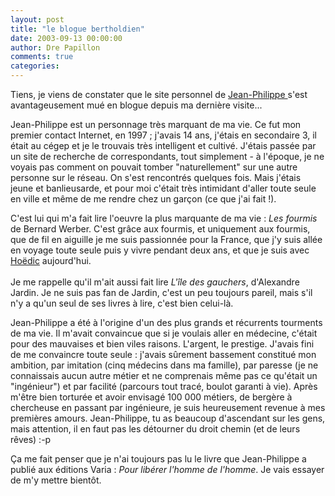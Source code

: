 ```yaml
---
layout: post
title: "le blogue bertholdien"
date: 2003-09-13 00:00:00
author: Dre Papillon
comments: true
categories: 
---
```



Tiens, je viens de constater que le site personnel de [Jean-Philippe ](http://www.geocities.com/jpberthold/blogue/)s'est avantageusement mué en blogue depuis ma dernière visite...

Jean-Philippe est un personnage très marquant de ma vie.  Ce fut mon premier contact Internet, en 1997 ; j'avais 14 ans, j'étais en secondaire 3, il était au cégep et je le trouvais très intelligent et cultivé.  J'étais passée par un site de recherche de correspondants, tout simplement - à l'époque, je ne voyais pas comment on pouvait tomber "naturellement" sur une autre personne sur le réseau.  On s'est rencontrés quelques fois.  Mais j'étais jeune et banlieusarde, et pour moi c'était très intimidant d'aller toute seule en ville et même de me rendre chez un garçon (ce que j'ai fait !).

C'est lui qui m'a fait lire l'oeuvre la plus marquante de ma vie : *Les fourmis* de Bernard Werber.  C'est grâce aux fourmis, et uniquement aux fourmis, que de fil en aiguille je me suis passionnée pour la France, que j'y suis allée en voyage toute seule puis y vivre pendant deux ans, et que je suis avec [Hoëdic](http://hoedic.ouvaton.org/) aujourd'hui.<BR><BR>Je me rappelle qu'il m'ait aussi fait lire *L'île des gauchers*, d'Alexandre Jardin.  Je ne suis pas fan de Jardin, c'est un peu toujours pareil, mais s'il n'y a qu'un seul de ses livres à lire, c'est bien celui-là.

Jean-Philippe a été à l'origine d'un des plus grands et récurrents tourments de ma vie.  Il m'avait convaincue que si je voulais aller en médecine, c'était pour des mauvaises et bien viles raisons.  L'argent, le prestige.  J'avais fini de me convaincre toute seule : j'avais sûrement bassement constitué mon ambition, par imitation (cinq médecins dans ma famille), par paresse (je ne connaissais aucun autre métier et ne comprenais même pas ce qu'était un "ingénieur") et par facilité (parcours tout tracé, boulot garanti à vie).  Après m'être bien torturée et avoir envisagé 100 000 métiers, de bergère à chercheuse en passant par ingénieure, je suis heureusement revenue à mes premières amours.  Jean-Philippe, tu as beaucoup d'ascendant sur les gens, mais attention, il en faut pas les détourner du droit chemin (et de leurs rêves) :-p

Ça me fait penser que je n'ai toujours pas lu le livre que Jean-Philippe a publié aux éditions Varia : *Pour libérer l'homme de l'homme*.  Je vais essayer de m'y mettre bientôt.

